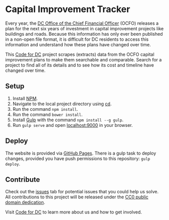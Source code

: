 # Capital Improvement Tracker

Every year, the [DC Office of the Chief Financial Officer](http://cfo.dc.gov/) (OCFO) releases a plan for the next six years of investment in capital improvement projects like buildings and roads. Because this information has only ever been published in a non-open file format, it is difficult for DC residents to access this information and understand how these plans have changed over time.

This [Code for DC](http://codefordc.org/) project scrapes (extracts) data from the OCFO capital improvement plans to make them searchable and comparable. Search for a project to find all of its details and to see how its cost and timeline have changed over time.

## Setup

1. Install [NPM](https://www.npmjs.com).
2. Navigate to the local project directory using [cd](http://en.wikipedia.org/wiki/CHDIR).
3. Run the command `npm install`.
4. Run the command `bower install`.
5. Install [Gulp](http://gulpjs.com) with the command `npm install --g gulp`.
6. Run `gulp serve` and open [localhost:9000](localhost:9000) in your browser.

## Deploy

The website is provided via [GitHub Pages](https://pages.github.com/). There is a gulp task to deploy changes, provided you have push permissions to this repository: `gulp deploy`.

## Contribute

Check out the [issues](https://github.com/codefordc/capital-improvement/issues) tab for potential issues that you could help us solve. All contributions to this project will be released under the [CC0 public domain dedication](https://github.com/codefordc/capital-improvement/blob/master/LICENSE.txt).

Visit [Code for DC](http://codefordc.org/) to learn more about us and how to get involved.
